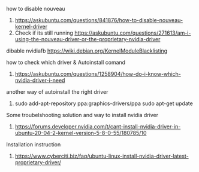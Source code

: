 how to disable nouveau
 1. https://askubuntu.com/questions/841876/how-to-disable-nouveau-kernel-driver
 2. Check if its still running https://askubuntu.com/questions/271613/am-i-using-the-nouveau-driver-or-the-proprietary-nvidia-driver

dibable nvidiafb
https://wiki.debian.org/KernelModuleBlacklisting

how to check which driver & Autoinstall comand 
1. https://askubuntu.com/questions/1258904/how-do-i-know-which-nvidia-driver-i-need

another way of autoinstall the right driver 
1. sudo add-apt-repository ppa:graphics-drivers/ppa sudo apt-get update

Some troubelshooting solution and way to install nvidia driver 
1. https://forums.developer.nvidia.com/t/cant-install-nvidia-driver-in-ubuntu-20-04-2-kernel-version-5-8-0-55/180785/10


Installation instruction
1. https://www.cyberciti.biz/faq/ubuntu-linux-install-nvidia-driver-latest-proprietary-driver/
